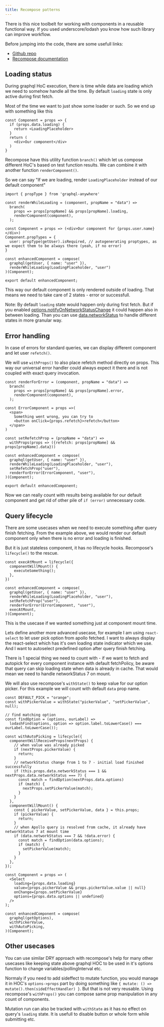 ```yaml
---
title: Recompose patterns
---
```


There is this nice toolbelt for working with components in a reusable functional way. If you used underscore/lodash you know how such library can improve workflow.

Before jumping into the code, there are some usefull links:
* [Github repo](https://github.com/acdlite/recompose)
* [Recompose documentation](https://github.com/acdlite/recompose/blob/master/docs/API.md)

## Loading status

During graphql HoC execution, there is time while data are loading which we need to somehow handle all the time. By default `loading` state is only active during first fetch.

Most of the time we want to just show some loader or such. So we end up with something like this
```
const Component = props => {
  if (props.data.loading) {
    return <LoadingPlaceholder>
  }
  return (
    <div>Our component</div>
  )
}
```

Recompose have this utility function `branch()` which let us compose different HoC's based on test function results. We can combine it with another function `renderComponent()`.

So we can say "If we are loading, render `LoadingPlaceholder` instead of our default component"
```
import { propType } from 'graphql-anywhere'

const renderWhileLoading = (component, propName = "data") =>
  branch(
    props => props[propName] && props[propName].loading,
    renderComponent(component),
  );
 
const Component = props => (<div>Our component for {props.user.name}</div>)
Component.propTypes = {
  user: propType(getUser).isRequired, // autogenerating proptypes, as we expect them to be always there (yeah, if no error)
}

const enhancedComponent = compose(
  graphql(getUser, { name: "user" }),
  renderWhileLoading(LoadingPlaceholder, "user")
)(Component);

export default enhancedComponent;
```

This way our default component is only rendered outside of loading. That means we need to take care of 2 states - error or successfull.

Note: By default `loading` state would happen only during first fetch. But if you enabled [options.notifyOnNetworkStatusChange](../basics/queries.html#graphql-config-options-notifyOnNetworkStatusChange) it could happen also in between loading. Than you can use [data.networkStatus](../basics/queries.html#graphql-query-data-networkStatus) to handle different states in more granular way.

## Error handling

In case of errors for standard queries, we can display different component and let user `refetch()`.

We will use `withProps()` to also place refetch method directly on props. This way our universal error handler could always expect it there and is not coupled with exact query invocation.
```
const renderForError = (component, propName = "data") =>
  branch(
    props => props[propName] && props[propName].error,
    renderComponent(component),
  );

const ErrorComponent = props =>(
  <span>
    Something went wrong, you can try to
    <button onClick={props.refetch}>refetch</button>
  </span>
)

const setRefetchProp = (propName = "data") =>
  withProps(props => ({refetch: props[propName] && props[propName].data}))
  
const enhancedComponent = compose(
  graphql(getUser, { name: "user" }),
  renderWhileLoading(LoadingPlaceholder, "user"),
  setRefetchProp("user"),
  renderForError(ErrorComponent, "user"),
)(Component);

export default enhancedComponent;
```
Now we can really count with results being available for our default component and get rid of other pile of `if (error)` unnecessary code.

## Query lifecycle

There are some usecases when we need to execute something after query finish fetching.
From the example above, we would render our default component only when there is no error and loading is finished.

But it is just stateless component, it has no lifecycle hooks. Recompose's `lifecycle()` to the rescue. 
```
const execAtMount = lifecycle({
  componentWillMount() {
    executeSomething();
  },
})

const enhancedComponent = compose(
  graphql(getUser, { name: "user" }),
  renderWhileLoading(LoadingPlaceholder, "user"),
  setRefetchProp("user"),
  renderForError(ErrorComponent, "user"),
  execAtMount,
)(Component);
```
This is the usecase if we wanted something just at component mount time.

Lets define another more advanced usecase, for example I am using `react-select` to let user pick option from apollo fetched. I want to always display the react-select which has it's own loading state indicator which we use. And I want to autoselect predefined option after query finish fetching.

There is 1 special thing we need to count with - if we want to fetch and autopick for every component instance with default fetchPolicy, be aware that query can skip loading state when data is already in cache. That would mean we need to handle networkStatus 7 on mount.

We will also use recompose's `withState()` to keep value for our option picker. For this example we will count with default `data` prop name.

```
const DEFAULT_PICK = "orange";
const withPickerValue = withState("pickerValue", "setPickerValue", null);

// find matching option
const findOption = (options, ourLabel) =>
  lodashFind(options, option => option.label.toLowerCase() === ourLabel.toLowerCase());

const withAutoPicking = lifecycle({
  componentWillReceiveProps(nextProps) {
    // when value was already picked
    if (nextProps.pickerValue) {
      return;
    }
    // networkStatus change from 1 to 7 - initial load finished successfully
    if (this.props.data.networkStatus === 1 && nextProps.data.networkStatus === 7) {
      const match = findOption(nextProps.data.options)
      if (match) {
        nextProps.setPickerValue(match);
      }
    }
  },
  componentWillMount() {
    const { pickerValue, setPickerValue, data } = this.props;
    if (pickerValue) {
      return;
    }
    // when Apollo query is resolved from cache, it already have networkStatus 7 at mount time
    if (data.networkStatus === 7 && !data.error) {
      const match = findOption(data.options);
      if (match) {
        setPickerValue(match);
      }
    }
  },
});

const Component = props => (
  <Select
    loading={props.data.loading}
    value={props.pickerValue && props.pickerValue.value || null}
    onChange={props.setPickerValue}
    options={props.data.options || undefined}
  />
);

const enhancedComponent = compose(
  graphql(getOptions),
  withPickerValue,
  withAutoPicking,
)(Component);
```

## Other usecases

You can use similar DRY approach with recompose's help for many other usecases like keeping state above graphql HOC to be used in it's options function to change variables/pollingInterval etc.

Normaly if you need to add sideffect to mutate function, you would manage it in HOC's `options->props` part by doing something like `{ mutate: () => mutate().then(sideEffectHandler) }`. But that is not very reusable. Using recompose's `withProps()` you can compose same prop manipulation in any count of components.

Mutation run can also be tracked with `withState` as it has no effect on query's `loading` state. It is usefull to disable button or whole form while submitting etc.

